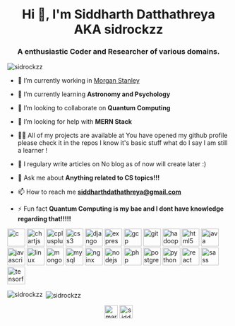 <h1 align="center">Hi 👋, I'm Siddharth Datthathreya AKA sidrockzz</h1>
<h3 align="center">A enthusiastic Coder and Researcher of various domains.</h3>

<p align="left"> <img src="https://komarev.com/ghpvc/?username=sidrockzz" alt="sidrockzz" /> </p>

- 🔭 I’m currently working in [Morgan Stanley](https://www.morganstanley.com/)

- 🌱 I’m currently learning **Astronomy and Psychology**

- 👯 I’m looking to collaborate on **Quantum Computing**

- 🤝 I’m looking for help with **MERN Stack**

- 👨‍💻 All of my projects are available at You have opened my github profile please check it in the repos I know it's basic stuff what do I say I am still a learner ! 

- 📝 I regulary write articles on No blog as of now will create later :)

- 💬 Ask me about **Anything related to CS topics!!!**

- 📫 How to reach me **siddharthdathathreya@gmail.com**

- ⚡ Fun fact **Quantum Computing is my bae and I dont have knowledge regarding that!!!!!**

<p align="left"><img src="https://devicons.github.io/devicon/devicon.git/icons/c/c-original.svg" alt="c" width="40" height="40"/> <img src="https://www.chartjs.org/media/logo-title.svg" alt="chartjs" width="40" height="40"/> <img src="https://devicons.github.io/devicon/devicon.git/icons/cplusplus/cplusplus-original.svg" alt="cplusplus" width="40" height="40"/> <img src="https://devicons.github.io/devicon/devicon.git/icons/css3/css3-original-wordmark.svg" alt="css3" width="40" height="40"/> <img src="https://devicons.github.io/devicon/devicon.git/icons/django/django-original.svg" alt="django" width="40" height="40"/> <img src="https://devicons.github.io/devicon/devicon.git/icons/express/express-original-wordmark.svg" alt="express" width="40" height="40"/> <img src="https://www.vectorlogo.zone/logos/google_cloud/google_cloud-icon.svg" alt="gcp" width="40" height="40"/> <img src="https://www.vectorlogo.zone/logos/git-scm/git-scm-icon.svg" alt="git" width="40" height="40"/> <img src="https://www.vectorlogo.zone/logos/apache_hadoop/apache_hadoop-icon.svg" alt="hadoop" width="40" height="40"/> <img src="https://devicons.github.io/devicon/devicon.git/icons/html5/html5-original-wordmark.svg" alt="html5" width="40" height="40"/> <img src="https://devicons.github.io/devicon/devicon.git/icons/java/java-original-wordmark.svg" alt="java" width="40" height="40"/> <img src="https://devicons.github.io/devicon/devicon.git/icons/javascript/javascript-original.svg" alt="javascript" width="40" height="40"/> <img src="https://devicons.github.io/devicon/devicon.git/icons/linux/linux-original.svg" alt="linux" width="40" height="40"/> <img src="https://devicons.github.io/devicon/devicon.git/icons/mongodb/mongodb-original-wordmark.svg" alt="mongodb" width="40" height="40"/> <img src="https://devicons.github.io/devicon/devicon.git/icons/mysql/mysql-original-wordmark.svg" alt="mysql" width="40" height="40"/> <img src="https://devicons.github.io/devicon/devicon.git/icons/nginx/nginx-original.svg" alt="nginx" width="40" height="40"/> <img src="https://devicons.github.io/devicon/devicon.git/icons/nodejs/nodejs-original-wordmark.svg" alt="nodejs" width="40" height="40"/> <img src="https://devicons.github.io/devicon/devicon.git/icons/php/php-original.svg" alt="php" width="40" height="40"/> <img src="https://devicons.github.io/devicon/devicon.git/icons/postgresql/postgresql-original-wordmark.svg" alt="postgresql" width="40" height="40"/> <img src="https://devicons.github.io/devicon/devicon.git/icons/python/python-original.svg" alt="python" width="40" height="40"/> <img src="https://devicons.github.io/devicon/devicon.git/icons/react/react-original-wordmark.svg" alt="react" width="40" height="40"/> <img src="https://devicons.github.io/devicon/devicon.git/icons/sass/sass-original.svg" alt="sass" width="40" height="40"/> <img src="https://www.vectorlogo.zone/logos/tensorflow/tensorflow-icon.svg" alt="tensorflow" width="40" height="40"/></p><p><img align="left" src="https://github-readme-stats.vercel.app/api/top-langs/?username=sidrockzz&layout=compact&hide=html" alt="sidrockzz" /></p>

<p>&nbsp;<img align="center" src="https://github-readme-stats.vercel.app/api?username=sidrockzz&show_icons=true" alt="sidrockzz" /></p>

<p align="center">
<a href="https://twitter.com/marshtomp1999" target="blank"><img align="center" src="https://cdn.jsdelivr.net/npm/simple-icons@3.0.1/icons/twitter.svg" alt="marshtomp1999" height="30" width="30" /></a>
<a href="https://linkedin.com/in/siddharthdatthathreya" target="blank"><img align="center" src="https://cdn.jsdelivr.net/npm/simple-icons@3.0.1/icons/linkedin.svg" alt="siddharthdatthathreya" height="30" width="30" /></a>
</p>
